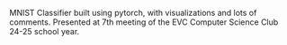 MNIST Classifier built using pytorch, with visualizations and lots of comments.  Presented at 7th meeting of the EVC Computer Science Club 24-25 school year. 
